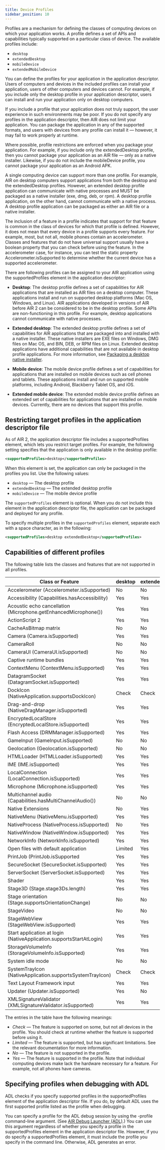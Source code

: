 ```yaml
---
title: Device Profiles
sidebar_position: 10
---
```


Profiles are a mechanism for defining the classes of computing devices on which your application works. A profile defines a set of APIs and capabilities typically supported on a particular class of device. The available profiles include:

- `desktop`
- `extendedDesktop`
- `mobileDevice`
- `extendedMobileDevice`

You can define the profiles for your application in the application descriptor. Users of computers and devices in the included profiles can install your application, users of other computers and devices cannot. For example, if you include only the desktop profile in your application descriptor, users can install and run your application only on desktop computers.

If you include a profile that your application does not truly support, the user experience in such environments may be poor. If you do not specify any profiles in the application descriptor, then AIR does not limit your application. You can package the application in any of the supported formats, and users with devices from any profile can install it — however, it may fail to work properly at runtime.

Where possible, profile restrictions are enforced when you package your application. For example, if you include only the extendedDesktop profile, then you cannot package your application as an AIR file — only as a native installer. Likewise, if you do not include the mobileDevice profile, you cannot package your application as an Android APK.

A single computing device can support more than one profile. For example, AIR on desktop computers support applications from both the desktop and the extendedDesktop profiles. However, an extended desktop profile application can communicate with native processes and MUST be packaged as a native installer (exe, dmg, deb, or rpm). A desktop profile application, on the other hand, cannot communicate with a native process. A desktop profile application can be packaged as either an AIR file or a native installer.

The inclusion of a feature in a profile indicates that support for that feature is common in the class of devices for which that profile is defined. However, it does not mean that every device in a profile supports every feature. For example, most, but not all, mobile phones contain an accelerometer. Classes and features that do not have universal support usually have a boolean property that you can check before using the feature. In the accelerometer case, for instance, you can test the static property Accelerometer.isSupported to determine whether the current device has a supported accelerometer.

There are following profiles can be assigned to your AIR application using the supportedProfiles element in the application descriptor:

- **Desktop**: The desktop profile defines a set of capabilities for AIR applications that are installed as AIR files on a desktop computer. These applications install and run on supported desktop platforms (Mac OS, Windows, and Linux). AIR applications developed in versions of AIR before AIR 2 can be considered to be in the desktop profile. Some APIs are non-functioning in this profile. For example, desktop applications cannot communicate with native processes.

- **Extended desktop**: The extended desktop profile defines a set of capabilities for AIR applications that are packaged into and installed with a native installer. These native installers are EXE files on Windows, DMG files on Mac OS, and BIN, DEB, or RPM files on Linux. Extended desktop applications have additional capabilities that are not available in desktop profile applications. For more information, see [Packaging a desktop native installer](/docs/tutorials/platform/desktop/packaging-native-installer).

- **Mobile device**: The mobile device profile defines a set of capabilities for applications that are installed on mobile devices such as cell phones and tablets. These applications install and run on supported mobile platforms, including Android, Blackberry Tablet OS, and iOS.

- **Extended mobile device**: The extended mobile device profile defines an extended set of capabilities for applications that are installed on mobile devices. Currently, there are no devices that support this profile.

## Restricting target profiles in the application descriptor file

As of AIR 2, the application descriptor file includes a supportedProfiles element, which lets you restrict target profiles. For example, the following setting specifies that the application is only available in the desktop profile:

```xml
<supportedProfiles>desktop</supportedProfiles>
```

When this element is set, the application can only be packaged in the profiles you list. Use the following values:

- `desktop` — The desktop profile
- `extendedDesktop` — The extended desktop profile
- `mobileDevice` — The mobile device profile

The `supportedProfiles` element is optional. When you do not include this element in the application descriptor file, the application can be packaged and deployed for any profile.

To specify multiple profiles in the `supportedProfiles` element, separate each with a space character, as in the following:

```xml
<supportedProfiles>desktop extendedDesktop</supportedProfiles>
```

## Capabilities of different profiles

The following table lists the classes and features that are not supported in all profiles.

| Class or Feature                                                    | desktop | extendedDesktop | mobileDevice |
| ------------------------------------------------------------------- | ------- | --------------- | ------------ |
| Accelerometer (Accelerometer.isSupported)                           | No      | No              | Check        |
| Accessibility (Capabilities.hasAccessibility)                       | Yes     | Yes             | No           |
| Acoustic echo cancellation (Microphone.getEnhancedMicrophone())     | Yes     | Yes             | No           |
| ActionScript 2                                                      | Yes     | Yes             | No           |
| CacheAsBitmap matrix                                                | No      | No              | Yes          |
| Camera (Camera.isSupported)                                         | Yes     | Yes             | Yes          |
| CameraRoll                                                          | No      | No              | Yes          |
| CameraUI (CameraUI.isSupported)                                     | No      | No              | Yes          |
| Captive runtime bundles                                             | Yes     | Yes             | Yes          |
| ContextMenu (ContextMenu.isSupported)                               | Yes     | Yes             | No           |
| DatagramSocket (DatagramSocket.isSupported)                         | Yes     | Yes             | Yes          |
| DockIcon (NativeApplication.supportsDockIcon)                       | Check   | Check           | No           |
| Drag-and-drop (NativeDragManager.isSupported)                       | Yes     | Yes             | Check        |
| EncryptedLocalStore (EncryptedLocalStore.isSupported)               | Yes     | Yes             | Yes          |
| Flash Access (DRMManager.isSupported)                               | Yes     | Yes             | No           |
| GameInput (GameInput.isSupported)                                   | No      | No              | No           |
| Geolocation (Geolocation.isSupported)                               | No      | No              | Check        |
| HTMLLoader (HTMLLoader.isSupported)                                 | Yes     | Yes             | No           |
| IME (IME.isSupported)                                               | Yes     | Yes             | Check        |
| LocalConnection (LocalConnection.isSupported)                       | Yes     | Yes             | No           |
| Microphone (Microphone.isSupported)                                 | Yes     | Yes             | Check        |
| Multichannel audio (Capabilities.hasMultiChannelAudio())            | No      | No              | No           |
| Native Extensions                                                   | No      | Yes             | Yes          |
| NativeMenu (NativeMenu.isSupported)                                 | Yes     | Yes             | No           |
| NativeProcess (NativeProcess.isSupported)                           | No      | Yes             | No           |
| NativeWindow (NativeWindow.isSupported)                             | Yes     | Yes             | No           |
| NetworkInfo (NetworkInfo.isSupported)                               | Yes     | Yes             | Check        |
| Open files with default application                                 | Limited | Yes             | No           |
| PrintJob (PrintJob.isSupported                                      | Yes     | Yes             | No           |
| SecureSocket (SecureSocket.isSupported)                             | Yes     | Yes             | Check        |
| ServerSocket (ServerSocket.isSupported)                             | Yes     | Yes             | Yes          |
| Shader                                                              | Yes     | Yes             | Limited      |
| Stage3D (Stage.stage3Ds.length)                                     | Yes     | Yes             | Yes          |
| Stage orientation (Stage.supportsOrientationChange)                 | No      | No              | Yes          |
| StageVideo                                                          | No      | No              | Check        |
| StageWebView (StageWebView.isSupported)                             | Yes     | Yes             | Yes          |
| Start application at login (NativeApplication.supportsStartAtLogin) | Yes     | Yes             | No           |
| StorageVolumeInfo (StorageVolumeInfo.isSupported)                   | Yes     | Yes             | No           |
| System idle mode                                                    | No      | No              | Yes          |
| SystemTrayIcon (NativeApplication.supportsSystemTrayIcon)           | Check   | Check           | No           |
| Text Layout Framework input                                         | Yes     | Yes             | No           |
| Updater (Updater.isSupported)                                       | Yes     | No              | No           |
| XMLSignatureValidator (XMLSignatureValidator.isSupported)           | Yes     | Yes             | No           |

The entries in the table have the following meanings:

- _Check_ — The feature is supported on some, but not all devices in the profile. You should check at runtime whether the feature is supported before using it.
- _Limited_ — The feature is supported, but has significant limitations. See the relevant documentation for more information.
- _No_ — The feature is not supported in the profile.
- _Yes_ — The feature is supported in the profile. Note that individual computing devices make lack the hardware necessary for a feature. For example, not all phones have cameras.

## Specifying profiles when debugging with ADL

ADL checks if you specify supported profiles in the supportedProfiles element of the application descriptor file. If you do, by default ADL uses the first supported profile listed as the profile when debugging.

You can specify a profile for the ADL debug session by using the -profile command-line argument. (See [AIR Debug Launcher (ADL)](air-debug-launcher).) You can use this argument regardless of whether you specify a profile in the supportedProfiles element in the application descriptor file. However, if you do specify a supportedProfiles element, it must include the profile you specify in the command line. Otherwise, ADL generates an error.
